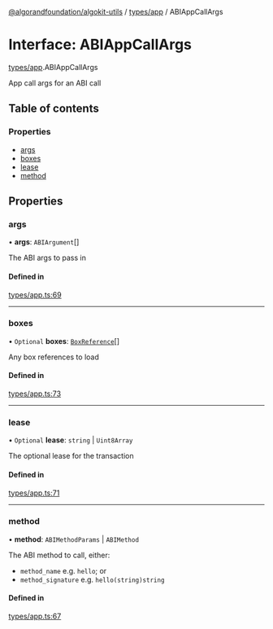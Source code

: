 [@algorandfoundation/algokit-utils](../README.md) / [types/app](../modules/types_app.md) / ABIAppCallArgs

# Interface: ABIAppCallArgs

[types/app](../modules/types_app.md).ABIAppCallArgs

App call args for an ABI call

## Table of contents

### Properties

- [args](types_app.ABIAppCallArgs.md#args)
- [boxes](types_app.ABIAppCallArgs.md#boxes)
- [lease](types_app.ABIAppCallArgs.md#lease)
- [method](types_app.ABIAppCallArgs.md#method)

## Properties

### args

• **args**: `ABIArgument`[]

The ABI args to pass in

#### Defined in

[types/app.ts:69](https://github.com/algorandfoundation/algokit-utils-ts/blob/main/src/types/app.ts#L69)

___

### boxes

• `Optional` **boxes**: [`BoxReference`](types_app.BoxReference.md)[]

Any box references to load

#### Defined in

[types/app.ts:73](https://github.com/algorandfoundation/algokit-utils-ts/blob/main/src/types/app.ts#L73)

___

### lease

• `Optional` **lease**: `string` \| `Uint8Array`

The optional lease for the transaction

#### Defined in

[types/app.ts:71](https://github.com/algorandfoundation/algokit-utils-ts/blob/main/src/types/app.ts#L71)

___

### method

• **method**: `ABIMethodParams` \| `ABIMethod`

The ABI method to call, either:
 * `method_name` e.g. `hello`; or
 * `method_signature` e.g. `hello(string)string`

#### Defined in

[types/app.ts:67](https://github.com/algorandfoundation/algokit-utils-ts/blob/main/src/types/app.ts#L67)
